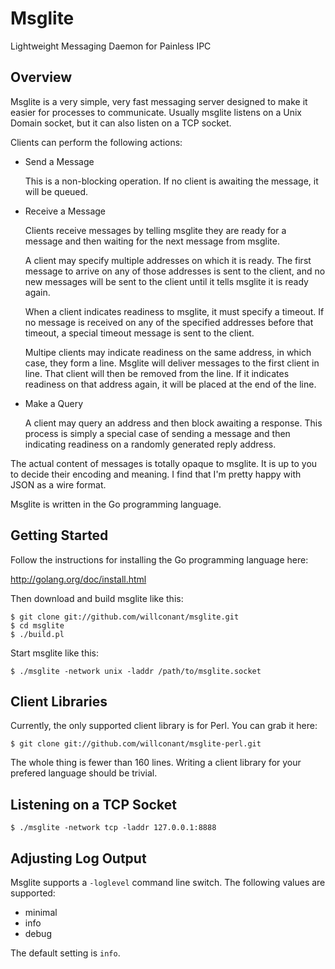 Msglite
=======

Lightweight Messaging Daemon for Painless IPC


Overview
---------------

Msglite is a very simple, very fast messaging server designed to make it easier
for processes to communicate. Usually msglite listens on a Unix Domain socket,
but it can also listen on a TCP socket.

Clients can perform the following actions:

-   Send a Message

    This is a non-blocking operation. If no client is awaiting the message, it
    will be queued.
    
-   Receive a Message

    Clients receive messages by telling msglite they are ready for a message
    and then waiting for the next message from msglite.
    
    A client may specify multiple addresses on which it is ready. The first
    message to arrive on any of those addresses is sent to the client, and no
    new messages will be sent to the client until it tells msglite it is
    ready again.
    
    When a client indicates readiness to msglite, it must specify a timeout.
    If no message is received on any of the specified addresses before that
    timeout, a special timeout message is sent to the client.
    
    Multipe clients may indicate readiness on the same address, in which case,
    they form a line. Msglite will deliver messages to the first client in
    line. That client will then be removed from the line. If it indicates
    readiness on that address again, it will be placed at the end of the line.

-   Make a Query
    
    A client may query an address and then block awaiting a response. This
    process is simply a special case of sending a message and then indicating
    readiness on a randomly generated reply address.

The actual content of messages is totally opaque to msglite. It is up to you to
decide their encoding and meaning. I find that I'm pretty happy with JSON as
a wire format.

Msglite is written in the Go programming language. 

Getting Started
---------------

Follow the instructions for installing the Go programming language here:

http://golang.org/doc/install.html

Then download and build msglite like this:

    $ git clone git://github.com/willconant/msglite.git
    $ cd msglite
    $ ./build.pl

Start msglite like this:

    $ ./msglite -network unix -laddr /path/to/msglite.socket


Client Libraries
----------------

Currently, the only supported client library is for Perl. You can grab it here:

    $ git clone git://github.com/willconant/msglite-perl.git

The whole thing is fewer than 160 lines. Writing a client library for your
prefered language should be trivial.


Listening on a TCP Socket
-------------------------

    $ ./msglite -network tcp -laddr 127.0.0.1:8888


Adjusting Log Output
--------------------

Msglite supports a `-loglevel` command line switch. The following values are
supported:

- minimal
- info
- debug

The default setting is `info`.
